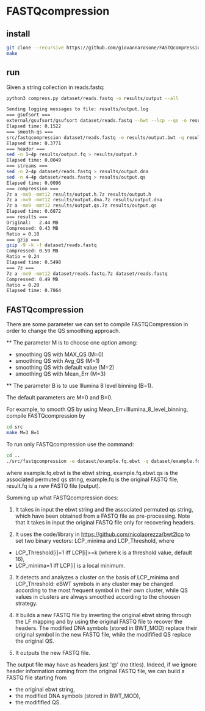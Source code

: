 # FASTQcompression

## install

```sh
git clone --recursive https://github.com/giovannarosone/FASTQcompression.git 
make
```

## run

Given a string collection in reads.fastq:

```sh
python3 compress.py dataset/reads.fastq -o results/output --all
```

```sh
Sending logging messages to file: results/output.log
=== gsufsort ===
external/gsufsort/gsufsort dataset/reads.fastq --bwt --lcp --qs -o results/output
Elapsed time: 0.1522
=== smooth-qs ===
src/fastqcompression dataset/reads.fastq -e results/output.bwt -q results/output.bwt.qs -f dataset/reads.fastq -o results/output.fq
Elapsed time: 0.3771
=== header ===
sed -n 1~4p results/output.fq > results/output.h
Elapsed time: 0.0049
=== streams ===
sed -n 2~4p dataset/reads.fastq > results/output.dna
sed -n 4~4p dataset/reads.fastq > results/output.qs
Elapsed time: 0.0096
=== compression ===
7z a -mx9 -mmt12 results/output.h.7z results/output.h
7z a -mx9 -mmt12 results/output.dna.7z results/output.dna
7z a -mx9 -mmt12 results/output.qs.7z results/output.qs
Elapsed time: 0.6872
=== results ===
Original:	2.44 MB
Compressed:	0.43 MB
Ratio = 0.18
=== gzip ===
gzip -9 -k -f dataset/reads.fastq
Compressed:	0.59 MB
Ratio = 0.24
Elapsed time: 0.5498
=== 7z ===
7z a -mx9 -mmt12 dataset/reads.fastq.7z dataset/reads.fastq
Compressed:	0.49 MB
Ratio = 0.20
Elapsed time: 0.7864
```


## FASTQcompression
There are some parameter we can set to compile FASTQCompression in order to change the QS smoothing approach.

** The parameter M is to choose one option among:
  - smoothing QS with MAX_QS (M=0)
  - smoothing QS with Avg_QS (M=1)
  - smoothing QS with default value (M=2)
  - smoothing QS with Mean_Err (M=3)
  
** The parameter B is to use Illumina 8 level binning (B=1).

The default parameters are M=0 and B=0.

For example, to smooth QS by using Mean_Err+Illumina_8_level_binning, compile FASTQcompression by

```sh
cd src
make M=3 B=1
```
To run only FASTQcompression use the command:

```sh
cd ..
./src/fastqcompression -e dataset/example.fq.ebwt -q dataset/example.fq.ebwt.qs -f dataset/example.fq -o result.fq
```
where
example.fq.ebwt is the ebwt string,
example.fq.ebwt.qs is the associated permuted qs string,
example.fq is the original FASTQ file,
result.fq is a new FASTQ file (output).

Summing up what FASTQcompression does:

1. It takes in input the ebwt string and the associated permuted qs string, which have been obtained from a FASTQ file as pre-processing. 
Note that it takes in input the original FASTQ file only for recovering headers.

2. It uses the code/library in https://github.com/nicolaprezza/bwt2lcp to set two binary vectors: 
LCP_minima and LCP_Threshold, where
  - LCP_Threshold[i]=1 iff LCP[i]>=k (where k is a threshold value, default 16),
  - LCP_minima=1 iff LCP[i] is a local minimum.

3. It detects and analyzes a cluster on the basis of LCP_minima and LCP_Threshold:
eBWT symbols in any cluster may be changed according to the most frequent symbol in their own cluster, while QS values in clusters are always smoothed according to the choosen strategy.

4. It builds a new FASTQ file by inverting the original ebwt string through the LF mapping and by using the original FASTQ file to recover the headers.
The modified DNA symbols (stored in BWT_MOD) replace their original symbol in the new FASTQ file, while the modifified QS replace the original QS.

5. It outputs the new FASTQ file.

The output file may have as headers just '@' (no titles). Indeed, if we ignore header information coming from the original FASTQ file, we can build a FASTQ file starting from
- the original ebwt string,
- the modified DNA symbols (stored in BWT_MOD),
- the modifified QS.
